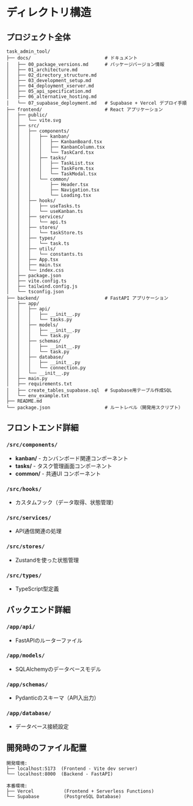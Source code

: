 # ディレクトリ構造

## プロジェクト全体

```
task_admin_tool/
├── docs/                           # ドキュメント
│   ├── 00_package_versions.md      # パッケージバージョン情報
│   ├── 01_architecture.md
│   ├── 02_directory_structure.md
│   ├── 03_development_setup.md
│   ├── 04_deployment_xserver.md
│   ├── 05_api_specification.md
│   ├── 06_alternative_hosting.md
│   └── 07_supabase_deployment.md   # Supabase + Vercel デプロイ手順
├── frontend/                       # React アプリケーション
│   ├── public/
│   │   └── vite.svg
│   ├── src/
│   │   ├── components/
│   │   │   ├── kanban/
│   │   │   │   ├── KanbanBoard.tsx
│   │   │   │   ├── KanbanColumn.tsx
│   │   │   │   └── TaskCard.tsx
│   │   │   ├── tasks/
│   │   │   │   ├── TaskList.tsx
│   │   │   │   ├── TaskForm.tsx
│   │   │   │   └── TaskModal.tsx
│   │   │   └── common/
│   │   │       ├── Header.tsx
│   │   │       ├── Navigation.tsx
│   │   │       └── Loading.tsx
│   │   ├── hooks/
│   │   │   ├── useTasks.ts
│   │   │   └── useKanban.ts
│   │   ├── services/
│   │   │   └── api.ts
│   │   ├── stores/
│   │   │   └── taskStore.ts
│   │   ├── types/
│   │   │   └── task.ts
│   │   ├── utils/
│   │   │   └── constants.ts
│   │   ├── App.tsx
│   │   ├── main.tsx
│   │   └── index.css
│   ├── package.json
│   ├── vite.config.ts
│   ├── tailwind.config.js
│   └── tsconfig.json
├── backend/                        # FastAPI アプリケーション
│   ├── app/
│   │   ├── api/
│   │   │   ├── __init__.py
│   │   │   └── tasks.py
│   │   ├── models/
│   │   │   ├── __init__.py
│   │   │   └── task.py
│   │   ├── schemas/
│   │   │   ├── __init__.py
│   │   │   └── task.py
│   │   ├── database/
│   │   │   ├── __init__.py
│   │   │   └── connection.py
│   │   └── __init__.py
│   ├── main.py
│   ├── requirements.txt
│   ├── create_tables_supabase.sql  # Supabase用テーブル作成SQL
│   └── env_example.txt
├── README.md
└── package.json                    # ルートレベル（開発用スクリプト）
```

## フロントエンド詳細

### `/src/components/`
- **kanban/** - カンバンボード関連コンポーネント
- **tasks/** - タスク管理画面コンポーネント
- **common/** - 共通UI コンポーネント

### `/src/hooks/`
- カスタムフック（データ取得、状態管理）

### `/src/services/`
- API通信関連の処理

### `/src/stores/`
- Zustandを使った状態管理

### `/src/types/`
- TypeScript型定義

## バックエンド詳細

### `/app/api/`
- FastAPIのルーターファイル

### `/app/models/`
- SQLAlchemyのデータベースモデル

### `/app/schemas/`
- Pydanticのスキーマ（API入出力）

### `/app/database/`
- データベース接続設定

## 開発時のファイル配置

```
開発環境:
├── localhost:5173  (Frontend - Vite dev server)
└── localhost:8000  (Backend - FastAPI)

本番環境:
├── Vercel           (Frontend + Serverless Functions)
└── Supabase         (PostgreSQL Database)
```
